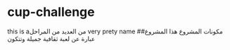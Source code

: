 # cup-challenge
this is aمن العديد من المراحل very prety name
##مكونات المشروع
هذا المشروع عبارة عن لعبة ثقافية جميلة
وتتكون 